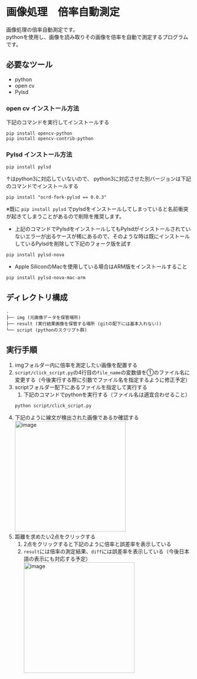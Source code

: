 # 画像処理　倍率自動測定
画像処理の倍率自動測定です。<br />
pythonを使用し、画像を読み取りその画像を倍率を自動で測定するプログラムです。

## 必要なツール
- python
- open cv
- Pylsd

### open cv インストール方法
下記のコマンドを実行してインストールする
```
pip install opencv-python
pip install opencv-contrib-python
```
### Pylsd インストール方法
```
pip install pylsd
```
↑はpython3に対応していないので、
python3に対応させた別バージョンは下記のコマンドでインストールする
```
pip install "ocrd-fork-pylsd == 0.0.3"
```
※既に `pip install pylsd` でpylsdをインストールしてしまっていると名前衝突が起きてしまうことがあるので削除を推奨します。
- 上記のコマンドでPylsdをインストールしてもPylsdがインストールされていないエラーが出るケースが稀にあるので、そのような時は既にインストールしているPylsdを削除して下記のフォーク版を試す
```
pip install pylsd-nova
```
- Apple SiliconのMacを使用している場合はARM版をインストールすること
```
pip install pylsd-nova-mac-arm
```

## ディレクトリ構成
```
.
├── img (元画像データを保管場所)
├── result (実行結果画像を保管する場所 (gitの配下には基本入れない))
└── script (pythonのスクリプト群)
```

## 実行手順
1. imgフォルダー内に倍率を測定したい画像を配置する
1. `script/click_script.py`の4行目の`file_name`の変数値を①のファイル名に変更する（今後実行する際に引数でファイル名を指定するように修正予定）
1. scriptフォルダー配下にあるファイルを指定して実行する
    1. 下記のコマンドでpythonを実行する（ファイル名は適宜合わせること）
    ```
    python script/click_script.py
    ```
1. 下記のように線文が検出された画像であるか確認する
    <br /><img width="300" height="300" alt="image" src="https://user-images.githubusercontent.com/74532799/211551926-929b27d6-c826-45c7-a8bf-9de8e2a93066.png">
1. 距離を求めたい2点をクリックする
    1. 2点をクリックすると下記のように倍率と誤差率を表示している
    1. `result`には倍率の測定結果、`diff`には誤差率を表示している（今後日本語の表示にも対応する予定） 
    <br /><img width="300" height="300" alt="image" src="https://user-images.githubusercontent.com/74532799/211552984-7b830723-f954-4494-89f6-2e5f1294c58a.png">




